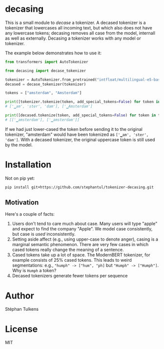 # decasing

This is a small module to _decase_ a tokenizer. A decased tokenizer is a tokenizer that lowercases all incoming text, but which also does not have any lowercase tokens; decasing removes all case from the model, internall as well as externally. Decasing a tokenizer works with any model or tokenizer.

The example below demonstrates how to use it:

```python
from transformers import AutoTokenizer

from decasing import decase_tokenizer

tokenizer = AutoTokenizer.from_pretrained("intfloat/multilingual-e5-base")
decased = decase_tokenizer(tokenizer)

tokens = ["amsterdam", "Amsterdam"]

print([tokenizer.tokenize(token, add_special_tokens=False) for token in tokens])
# ['▁am', 'ster', 'dam'], ['▁Amsterdam']

print([decased.tokenize(token, add_special_tokens=False) for token in tokens])
# [['▁amsterdam'], ['▁amsterdam']]
```

If we had just lower-cased the token before sending it to the original tokenizer, "amsterdam" would have been tokenized as `['▁am', 'ster', 'dam']`. With a decased tokenizer, the original uppercase token is still used by the model.

# Installation

Not on pip yet:

```bash
pip install git+https://github.com/stephantul/tokenizer-decasing.git
```

## Motivation

Here's a couple of facts:

1. Users don't tend to care much about case. Many users will type "apple" and expect to find the company "Apple". We model case consistently, but case is _used_ inconsistently.
2. Setting aside affect (e.g., using upper-case to denote anger), casing is a marginal semantic phenomenon. There are very few cases in which cased tokens really change the meaning of a sentence.
3. Cased tokens take up a lot of space. The ModernBERT tokenizer, for example consists of 25% cased tokens. This leads to weird segmentations: e.g., `"humph" -> ["hum", "ph]` but `"Humph" -> ["Humph"]`. Why is `Humph` a token?
4. Decased tokenizers generate fewer tokens per sequence

# Author

Stéphan Tulkens

# License

MIT
